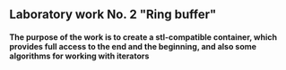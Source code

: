 ## Laboratory work No. 2 "Ring buffer"
#### The purpose of the work is to create a stl-compatible container, which provides full access to the end and the beginning, and also some algorithms for working with iterators